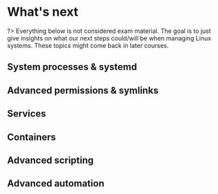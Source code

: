 # What's next
?> Everything below is not considered exam material. The goal is to just give insights on what our next steps could/will be when managing Linux systems. These topics might come back in later courses.

## System processes & systemd

## Advanced permissions & symlinks

## Services

## Containers

## Advanced scripting

## Advanced automation
